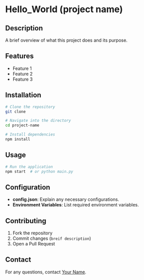 # Hello_World (project name)

## Description
A brief overview of what this project does and its purpose.

## Features
- Feature 1
- Feature 2
- Feature 3

## Installation
```sh
# Clone the repository
git clone

# Navigate into the directory
cd project-name

# Install dependencies
npm install
```

## Usage
```sh
# Run the application
npm start  # or python main.py
```

## Configuration
- **config.json**: Explain any necessary configurations.
- **Environment Variables**: List required environment variables.

## Contributing
1. Fork the repository
3. Commit changes (`breif description`)
5. Open a Pull Request

## Contact
For any questions, contact [Your Name](mailto:your.email@example.com).
